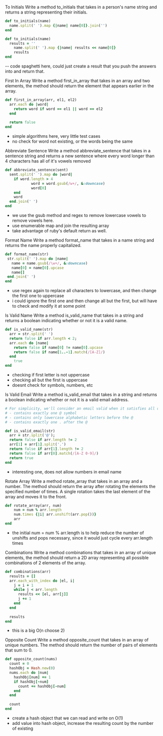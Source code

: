 To Initials
Write a method to_initials that takes in a person's name string and returns a string representing their initials.

```ruby
def to_initials(name)
  name.split(' ').map {|name| name[0]}.join('')
end

def to_initials(name)
  results = ''
	name.split(' ').map {|name| results << name[0]}
	results
end

```
-- code spaghetti here, could just create a result that you push the answers into and return that.



First In Array
Write a method first_in_array that takes in an array and two elements, the method should return the element that appears earlier in the array.
```ruby
def first_in_array(arr, el1, el2)
  arr.each do |word|
    return word if word == el1 || word == el2    
  end
  
  return false
end
```
- simple algorithms here, very little test cases
- no check for word not existing, or the words being the same 


Abbreviate Sentence
Write a method abbreviate_sentence that takes in a sentence string and returns a new sentence where every word longer than 4 characters has all of it's vowels removed
```ruby
def abbreviate_sentence(sent)
  sent.split(' ').map do |word|
	if word.length > 4
			word = word.gsub(/w+/, &:downcase)
			word[0]
    end
    word
  end.join(' ')
end
```
- we use the gsub method and regex to remove lowercase vowels to remove vowels here.
- use enumerable map and join the resulting array
- take advantage of ruby's default return as well.


Format Name
Write a method format_name that takes in a name string and returns the name properly capitalized.
```ruby
def format_name(str)
 str.split(' ').map do |name|
   name = name.gsub(/\w+/, &:downcase)
   name[0] = name[0].upcase
   name[]
 end.join(' ')
end
```
- use regex again to replace all characters to lowercase, and then change the first one to uppercase
- i could ignore the first one and then change all but the first, but will have to check and modify it at some point


Is Valid Name
Write a method is_valid_name that takes in a string and returns a boolean indicating whether or not it is a valid name.
```ruby
def is_valid_name(str)
  arr = str.split(' ')
  return false if arr.length < 2;
  arr.each do |name|
    return false if name[0] != name[0].upcase
    return false if name[1..-1].match(/[A-Z]/)
  end
    true
end
```
- checking if first letter is not uppercase
- checking all but the first is uppercase
- doesnt check for symbols, numbers, etc


Is Valid Email
Write a method is_valid_email that takes in a string and returns a boolean indicating whether or not it is a valid email address.
```ruby
# For simplicity, we'll consider an email valid when it satisfies all of the following:
# - contains exactly one @ symbol
# - contains only lowercase alphabetic letters before the @
# - contains exactly one . after the @

def is_valid_email(str)
  arr = str.split('@');
  return false if arr.length != 2
  arr[1] = arr[1].split('.')
  return false if arr[1].length != 2
  return false if arr[0].match(/[A-Z 0-9]/)
  return true
end
```
- interesting one, does not allow numbers in email name

Rotate Array
Write a method rotate_array that takes in an array and a number. The method should return the array after rotating the elements the specified number of times. A single rotation takes the last element of the array and moves it to the front.
```ruby 
def rotate_array(arr, num)
  	num = num % arr.length
  	num.times {|i| arr.unshift(arr.pop())}
  	arr
end
```
- the initial num = num % arr.length is to help reduce the number of unshifts and pops necessary, since it would just cycle every arr.length times

Combinations
Write a method combinations that takes in an array of unique elements, the method should return a 2D array representing all possible combinations of 2 elements of the array.
```ruby 
def combinations(arr)
  results = []
  arr.each_with_index do |el, i|
    j = i + 1
    while j < arr.length
      results << [el, arr[j]]
      j += 1
    end
  end
  
  results
end
```
- this is a big O(n choose 2)


Opposite Count
Write a method opposite_count that takes in an array of unique numbers. The method should return the number of pairs of elements that sum to 0.
```ruby 
def opposite_count(nums)
  count = 0
  hashObj = Hash.new(0)
  nums.each do |num|
    hashObj[num] += 1
    if hashObj[-num]
      count += hashObj[-num]
    end
  end
  
  count
end
```
- create a hash object that we can read and write on O(1)
- add value into hash object, increase the resulting count by the number of existing 



```ruby 

```



```ruby 

```



```ruby 

```


